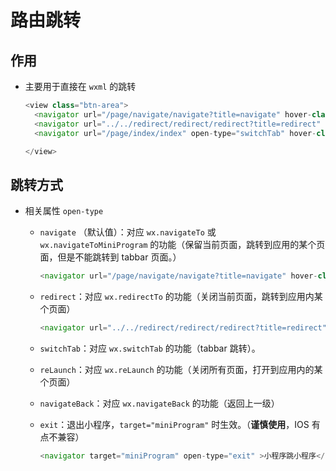 # 路由跳转

## 作用

  - 主要用于直接在 `wxml` 的跳转

    ```javascript
    <view class="btn-area">
      <navigator url="/page/navigate/navigate?title=navigate" hover-class="navigator-hover">跳转到新页面</navigator>
      <navigator url="../../redirect/redirect/redirect?title=redirect" open-type="redirect" hover-class="other-navigator-hover">在当前页打开</navigator>
      <navigator url="/page/index/index" open-type="switchTab" hover-class="other-navigator-hover">切换 Tab</navigator>

    </view>
    ```

## 跳转方式

  - 相关属性 `open-type`

      - `navigate` （默认值）：对应 `wx.navigateTo` 或  `wx.navigateToMiniProgram` 的功能（保留当前页面，跳转到应用的某个页面，但是不能跳转到 tabbar 页面。）

        ```javascript
        <navigator url="/page/navigate/navigate?title=navigate" hover-class="navigator-hover">跳转到新页面</navigator>
        ```

      - `redirect`：对应 `wx.redirectTo` 的功能（关闭当前页面，跳转到应用内某个页面）

        ```javascript
        <navigator url="../../redirect/redirect/redirect?title=redirect" open-type="redirect" hover-class="other-navigator-hover">在当前页打开</navigator>
        ```

      - `switchTab`：对应 `wx.switchTab` 的功能（tabbar 跳转）。

      - `reLaunch`：对应 `wx.reLaunch` 的功能（关闭所有页面，打开到应用内的某个页面）

      - `navigateBack`：对应 `wx.navigateBack` 的功能（返回上一级）

      - `exit`：退出小程序，`target="miniProgram"` 时生效。（**谨慎使用**，IOS 有点不兼容）

        ```javascript
        <navigator target="miniProgram" open-type="exit" >小程序跳小程序</navigator>
        ```
